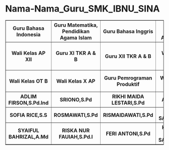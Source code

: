 # Nama-Nama_Guru_SMK_IBNU_SINA
<!DOCTYPE html>
<html>
<head>
  <title>Nama-nama Guru SMK IBNU SINA KOTA BATAM</title>
  </head>
  <body>
  <table border="1">
  <tr>
      <th>Guru Bahasa Indonesia</th>
      <th>Guru Matematika, Pendidikan Agama Islam</th>
      <th>Guru Bahasa Inggris</th>
      <th>Guru Pendidikan Agama Islam</th>
      <th>Guru Pemrograman Produktif AP</th>
      <th>Guru Pemrograman Produktif AK</th>
      <th>Guru Pemrograman Produktif AK</th>
      <th>Guru Pemrograman Produktif AK</th>
      <th>Guru Produk Kreatif dan Kewirausahaan</th>
      <th>Guru Pemrograman Produktif AK</th>
      <th>Wali Kelas RPL B</th>
  </tr>
  <tr>
      <th>Wali Kelas AP XII</th>
      <th>Guru XI TKR A & B</th>
      <th>Guru XII TKR A & B</th>
      <th>Wali Kelas X OT C</th>
      <th>Wali Kelas X OT A</th>
      <th>Guru Matematika</th>
      <th>Guru Pendidikan Pancasila Kewarganegaraan</th>
      <th>Wali Kelas XI RPL A</th>
      <th>Wali Kelas X RPL A</th>
      <th>Wali Kelas XI U</th>
      <th>Guru Pemrograman Produktif RPL A</th>
  </tr>
  <tr>
      <th>Wali Kelas OT B</th>
      <th>Wali Kelas X AP</th>
      <th>Guru Pemrograman Produktif</th>
      <th>Wali Kelas XII OT C</th>
      <th>Wali Kelas X PM</th>
      <th>Wali Kelas XII OT B</th>
      <th>Wali Kelas XI AP</th>
      <th>Wali Kelas X OT A</th>
      <th>Guru Perograman Produktif RPL</th>
      <th>Wali Kelas XII PM</th>
  </tr>
  <tr>
      <th>ADLIM FIRSON,S.Pd.Ind</th>
      <th>SRIONO,S.Pd</th>
      <th>RIKHI MAIDA LESTARI,S.Pd</th>
      <th>ASLAN,S.Ag</th>
      <th>Drs.YASRIL</th>
      <th>DARNIS,S.Pd</th>
      <th>DONI ISNU WARDANAH,S.E</th>
      <th>YULI AFRICI,S.T</th>
      <th>JOKO SANTOSO</th>
      <th>SARWONO EDI,S.Pd</th>
      <th>ADI YOSRA,S.Pd</th>
      <th>ANGGA PUTRA GEOVANO,S.Kom</th>
  </tr>
  <tr>
    <th>SOFIA RICE,S.S</th>
    <th>ROSMAWATI,S.Pd</th>
    <th>RISMAIDAWATI,S.Pd</th>
    <th>LISA SAPRIANI,S.Pd</th>
    <th>SABIANRI ALBI,S.Pd</th>
    <th>ELDA LUMAISA,S.Pd</th>
    <th>SUMARHADI,S.Ip</th>
    <th>VITNO ADRIAN,S.Pd</th>
    <th>MEGAWATI,S.Pd</th>
    <th>RAMAYANA,S.Pd</th>
    <th>DIATUL IQBAL,S.Kom</th>
  </tr>
  <tr>
    <th>SYAIFUL BAHRIZAL,A.Md</th>
    <th>RISKA NUR FAUIAH,S.Pd.I</th>
    <th>FERI ANTONI,S.Pd</th>
    <th>KIKI KRISTA ERI SAPUTRA,S.Pd</th>
    <th>NORIMAR JUNITA,S.Pd</th>
    <th>JAKA UTAMA</th>
    <th>DESRYAN HILDAYANA,S.Pd,M.Pd.E</th>
    <th>ROBIN JAPIKA,S.Pd</th>
    <th>JEFRI PRADANA,S.kom</th>
    <th>KEMAL B. WIBISANA,S.F</th>
    <th>SYAMSUL BAHRI,S.Pd</th>
  </tr>
</body>
</html>
